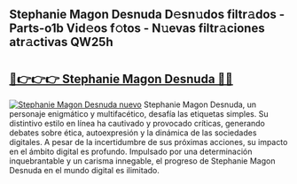 ## Stephanie Magon Desnuda D𝚎sn𝚞dos filtr𝚊dos - Parts-o1b Vid𝚎os f𝚘tos - N𝚞evas filtr𝚊ciones atr𝚊ctivas QW25h

# <h2><a href="http://mbbeclo.tromn.icu/?c=Stephanie+Magon+Desnuda">🔗👉👉👉 Stephanie Magon Desnuda 🔗🔗</a></h2>

[![Stephanie Magon Desnuda nuevo](https://i.imgur.com/pEAQMta.gif)](http://mbbeclo.tromn.icu/?c=Stephanie+Magon+Desnuda)
Stephanie Magon Desnuda, un personaje enigmático y multifacético, desafía las etiquetas simples. Su distintivo estilo en línea ha cautivado y provocado críticas, generando debates sobre ética, autoexpresión y la dinámica de las sociedades digitales. A pesar de la incertidumbre de sus próximas acciones, su impacto en el ámbito digital es profundo. Impulsado por una determinación inquebrantable y un carisma innegable, el progreso de Stephanie Magon Desnuda en el mundo digital es ilimitado.
